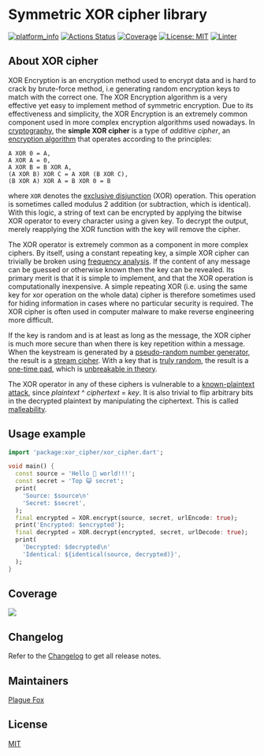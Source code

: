 # Symmetric XOR cipher library
  
[![platform_info](https://img.shields.io/pub/v/xor_cipher.svg)](https://pub.dev/packages/xor_cipher)
[![Actions Status](https://github.com/PlugFox/xor_cipher/actions/workflows/checkout.yml/badge.svg)](https://github.com/PlugFox/xor_cipher/actions/workflows/checkout.yml)
[![Coverage](https://codecov.io/gh/PlugFox/xor_cipher/branch/master/graph/badge.svg)](https://codecov.io/gh/PlugFox/xor_cipher)
[![License: MIT](https://img.shields.io/badge/license-MIT-purple.svg)](https://opensource.org/licenses/MIT)
[![Linter](https://img.shields.io/badge/style-linter-40c4ff.svg)](https://dart-lang.github.io/linter/lints/)
  
  
## About XOR cipher
  
XOR Encryption is an encryption method used to encrypt data and is hard to crack by brute-force method, i.e generating random encryption keys to match with the correct one.
The XOR Encryption algorithm is a very effective yet easy to implement method of symmetric encryption. Due to its effectiveness and simplicity, the XOR Encryption is an extremely common component used in more complex encryption algorithms used nowadays.
In  [cryptography](https://en.wikipedia.org/wiki/Cryptography "Cryptography"), the  **simple XOR cipher**  is a type of  _additive cipher_, an  [encryption algorithm](https://en.wikipedia.org/wiki/Encryption_algorithm "Encryption algorithm")  that operates according to the principles:
```
A XOR 0 = A,
A XOR A = 0,
A XOR B = B XOR A,
(A XOR B) XOR C = A XOR (B XOR C),
(B XOR A) XOR A = B XOR 0 = B
```
where `XOR` denotes the  [exclusive disjunction](https://en.wikipedia.org/wiki/Exclusive_disjunction "Exclusive disjunction")  (XOR) operation.  This operation is sometimes called modulus 2 addition (or subtraction, which is identical).  With this logic, a string of text can be encrypted by applying the bitwise XOR operator to every character using a given key. To decrypt the output, merely reapplying the XOR function with the key will remove the cipher.
  
The XOR operator is extremely common as a component in more complex ciphers. By itself, using a constant repeating key, a simple XOR cipher can trivially be broken using  [frequency analysis](https://en.wikipedia.org/wiki/Frequency_analysis "Frequency analysis"). If the content of any message can be guessed or otherwise known then the key can be revealed. Its primary merit is that it is simple to implement, and that the XOR operation is computationally inexpensive. A simple repeating XOR (i.e. using the same key for xor operation on the whole data) cipher is therefore sometimes used for hiding information in cases where no particular security is required. The XOR cipher is often used in computer malware to make reverse engineering more difficult.
  
If the key is random and is at least as long as the message, the XOR cipher is much more secure than when there is key repetition within a message.  When the keystream is generated by a  [pseudo-random number generator](https://en.wikipedia.org/wiki/Pseudo-random_number_generator "Pseudo-random number generator"), the result is a  [stream cipher](https://en.wikipedia.org/wiki/Stream_cipher "Stream cipher"). With a key that is  [truly random](https://en.wikipedia.org/wiki/Hardware_random_number_generator "Hardware random number generator"), the result is a  [one-time pad](https://en.wikipedia.org/wiki/One-time_pad "One-time pad"), which is  [unbreakable in theory](https://en.wikipedia.org/wiki/Information-theoretic_security "Information-theoretic security").
  
The XOR operator in any of these ciphers is vulnerable to a  [known-plaintext attack](https://en.wikipedia.org/wiki/Known-plaintext_attack "Known-plaintext attack"), since  _plaintext_  ^  _ciphertext_  =  _key_. It is also trivial to flip arbitrary bits in the decrypted plaintext by manipulating the ciphertext. This is called  [malleability](https://en.wikipedia.org/wiki/Malleability_(cryptography) "Malleability (cryptography)").
  

## Usage example
  
```dart
import 'package:xor_cipher/xor_cipher.dart';

void main() {
  const source = 'Hello 🦊 world!!!';
  const secret = 'Top 😺 secret';
  print(
    'Source: $source\n'
    'Secret: $secret',
  );
  final encrypted = XOR.encrypt(source, secret, urlEncode: true);
  print('Encrypted: $encrypted');
  final decrypted = XOR.decrypt(encrypted, secret, urlDecode: true);
  print(
    'Decrypted: $decrypted\n'
    'Identical: ${identical(source, decrypted)}',
  );
}
```
  
  
## Coverage  
  
[![](https://codecov.io/gh/PlugFox/xor_cipher/branch/master/graphs/sunburst.svg)](https://codecov.io/gh/PlugFox/xor_cipher/branch/master)  
  
  
## Changelog  
  
Refer to the [Changelog](https://github.com/plugfox/xor_cipher/blob/master/CHANGELOG.md) to get all release notes.  
  
  
## Maintainers  
  
[Plague Fox](https://plugfox.dev)  
  
  
## License  
  
[MIT](https://github.com/plugfox/xor_cipher/blob/master/LICENSE)  
  
  